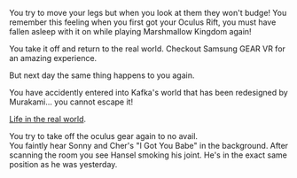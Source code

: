 You try to move your legs but when you look at them they won't budge! You remember this 
feeling when you first got your Oculus Rift, you must have fallen asleep with it on
while playing Marshmallow Kingdom again!

You take it off and return to the real world.
Checkout Samsung GEAR VR for an amazing experience.

But next day the same thing happens to you again.

You have accidently entered into Kafka's world that has been redesigned
by Murakami... you cannot escape it!

[Life in the real world](problems/realproblems.md).

You try to take off the oculus gear again to no avail.  
You faintly hear Sonny and Cher's "I Got You Babe" in the background. 
After scanning the room you see Hansel smoking his joint. 
He's in the exact same position as he was yesterday.
